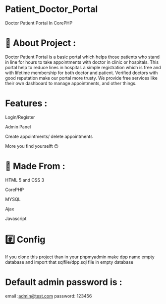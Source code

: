# Patient_Doctor_Portal

Doctor Patient Portal In CorePHP
 # 📝 About Project :
Doctor Patient Portal is a basic portal which helps those patients who stand in line for hours to take appointments with doctor in clinic or hospitals. This portal help to reduce lines in hospital. a simple registration which is free and with lifetime membership for both doctor and patient. Verified doctors with good reputation make our portal more trusty. We provide free services like their own dashboard to manage appointments, and other things.

#  Features :
Login/Register

Admin Panel

Create appointments/ delete appointments

More you find yourselft 😉

 # 📎 Made From :
 HTML 5 and CSS 3

 CorePHP

 MYSQL

 Ajax

 Javascript

 # #️⃣ Config
If you clone this project than in your phpmyadmin make dpp name empty database and import that sqlfile/dpp.sql file in empty database

# Default admin password is :
email :admin@test.com
password: 123456
